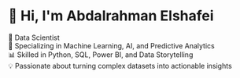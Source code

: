 # 👋 Hi, I'm Abdalrahman Elshafei

🚀 Data Scientist  
🤖 Specializing in Machine Learning, AI, and Predictive Analytics  
📊 Skilled in Python, SQL, Power BI, and Data Storytelling  
💡 Passionate about turning complex datasets into actionable insights


